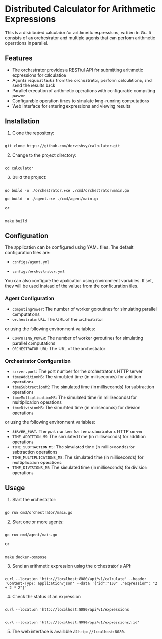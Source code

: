 # Distributed Calculator for Arithmetic Expressions

This is a distributed calculator for arithmetic expressions, written in Go. It consists of an orchestrator and multiple agents that can perform arithmetic operations in parallel.

## Features

- The orchestrator provides a RESTful API for submitting arithmetic expressions for calculation
- Agents request tasks from the orchestrator, perform calculations, and send the results back
- Parallel execution of arithmetic operations with configurable computing power
- Configurable operation times to simulate long-running computations
- Web interface for entering expressions and viewing results

## Installation

1. Clone the repository:
```

git clone https://github.com/dervishsy/calculator.git

```

2. Change to the project directory:

```

cd calculator

```

3. Build the project:

```

go build -o ./orchestrator.exe ./cmd/orchestrator/main.go

go build -o ./agent.exe ./cmd/agent/main.go

```

or

```

make build

```

## Configuration

The application can be configured using YAML files. The default configuration files are:

- `configs/agent.yml`

- `configs/orchestrator.yml`

You can also configure the application using environment variables. If set, they will be used instead of the values from the configuration files.

### Agent Configuration

- `computingPower`: The number of worker goroutines for simulating parallel computations
- `orchestratorURL`: The URL of the orchestrator

or using the following environment variables:

- `COMPUTING_POWER`: The number of worker goroutines for simulating parallel computations
- `ORCHESTRATOR_URL`: The URL of the orchestrator

### Orchestrator Configuration

- `server.port`: The port number for the orchestrator's HTTP server
- `timeAdditionMS`: The simulated time (in milliseconds) for addition operations
- `timeSubtractionMS`: The simulated time (in milliseconds) for subtraction operations
- `timeMultiplicationMS`: The simulated time (in milliseconds) for multiplication operations
- `timeDivisionMS`: The simulated time (in milliseconds) for division operations

or using the following environment variables:

- `SERVER_PORT`: The port number for the orchestrator's HTTP server
- `TIME_ADDITION_MS`: The simulated time (in milliseconds) for addition operations
- `TIME_SUBTRACTION_MS`: The simulated time (in milliseconds) for subtraction operations
- `TIME_MULTIPLICATIONS_MS`: The simulated time (in milliseconds) for multiplication operations
- `TIME_DIVISIONS_MS`: The simulated time (in milliseconds) for division operations

## Usage

1. Start the orchestrator:

```

go run cmd/orchestrator/main.go

```

2. Start one or more agents:

```

go run cmd/agent/main.go

```

or

```

make docker-compose

```

3. Send an arithmetic expression using the orchestrator's API:

```

curl --location 'http://localhost:8080/api/v1/calculate' --header 'Content-Type: application/json' --data '{"id":"100" ,"expression": "2 + 2 * 2"}'

```

4. Check the status of an expression:

```

curl --location 'http://localhost:8080/api/v1/expressions'

```

```

curl --location 'http://localhost:8080/api/v1/expressions/:id'

```

5. The web interface is available at `http://localhost:8080`.